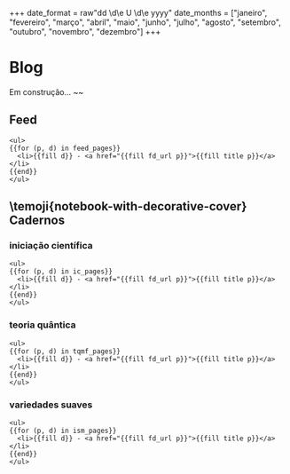 +++
date_format = raw"dd \d\e U \d\e yyyy"
date_months = ["janeiro", "fevereiro", "março", "abril", "maio", "junho", "julho", "agosto", "setembro", "outubro", "novembro", "dezembro"]
+++


# Blog 
Em construção... ~~~<i class="twa twa-building-construction"></i>~~~

## Feed
~~~
<ul>
{{for (p, d) in feed_pages}}
  <li>{{fill d}} - <a href="{{fill fd_url p}}">{{fill title p}}</a></li>
{{end}}
</ul>
~~~

## \temoji{notebook-with-decorative-cover} Cadernos

### iniciação científica

~~~
<ul>
{{for (p, d) in ic_pages}}
  <li>{{fill d}} - <a href="{{fill fd_url p}}">{{fill title p}}</a></li>
{{end}}
</ul>
~~~

### teoria quântica

~~~
<ul>
{{for (p, d) in tqmf_pages}}
  <li>{{fill d}} - <a href="{{fill fd_url p}}">{{fill title p}}</a></li>
{{end}}
</ul>
~~~

### variedades suaves

~~~
<ul>
{{for (p, d) in ism_pages}}
  <li>{{fill d}} - <a href="{{fill fd_url p}}">{{fill title p}}</a></li>
{{end}}
</ul>
~~~
